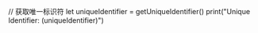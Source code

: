 // 获取唯一标识符
let uniqueIdentifier = getUniqueIdentifier()
print("Unique Identifier: \(uniqueIdentifier)")
